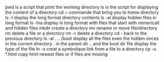 pwd is a script that print the working directory
ls is the script for displaying the content of a directory
cd ~ commande that bring you to home directory
ls -l display the long format directory contents
ls -al display hidden files in long format
ls -lna display in long format with files that start with nemericall and hidden files
mkdir create a directory
mv rename or move file/directory
rm delete a file or a directory
rm -r delete a directory
cd - back to the previous directory
ls -al . .. /boot display all the files even the hidden onces in the current directory . in the parent dir .. and the boot dir
file display the type of the file
ln -s creat a symbolique link from a file to a directory
cp -u *.html copy html  newest files or if files are missing  

